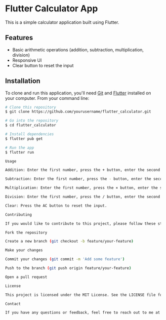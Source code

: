 # Flutter Calculator App

This is a simple calculator application built using Flutter.

## Features

- Basic arithmetic operations (addition, subtraction, multiplication, division)
- Responsive UI
- Clear button to reset the input


## Installation

To clone and run this application, you'll need [Git](https://git-scm.com) and [Flutter](https://flutter.dev) installed on your computer. From your command line:

```bash
# Clone this repository
$ git clone https://github.com/yourusername/flutter_calculator.git

# Go into the repository
$ cd flutter_calculator

# Install dependencies
$ flutter pub get

# Run the app
$ flutter run

Usage

Addition: Enter the first number, press the + button, enter the second number, and press = to see the result.

Subtraction: Enter the first number, press the - button, enter the second number, and press = to see the result.

Multiplication: Enter the first number, press the × button, enter the second number, and press = to see the result.

Division: Enter the first number, press the / button, enter the second number, and press = to see the result.

Clear: Press the AC button to reset the input.

Contributing

If you would like to contribute to this project, please follow these steps:

Fork the repository

Create a new branch (git checkout -b feature/your-feature)

Make your changes

Commit your changes (git commit -m 'Add some feature')

Push to the branch (git push origin feature/your-feature)

Open a pull request

License

This project is licensed under the MIT License. See the LICENSE file for details.

Contact

If you have any questions or feedback, feel free to reach out to me at [mabdullahh7853@gmail.com].